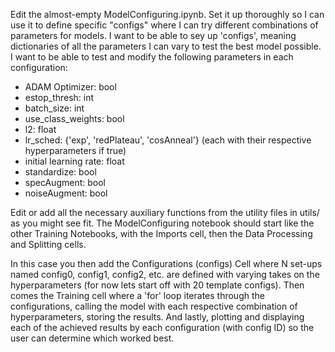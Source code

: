 Edit the almost-empty ModelConfiguring.ipynb. Set it up thoroughly so I can use it to define specific "configs" where I can try different combinations of parameters for models. I want to be able to sey up 'configs', meaning dictionaries of all the parameters I can vary to test the best model possible. I want to be able to test and modify the following parameters in each configuration:

- ADAM Optimizer: bool
- estop_thresh: int
- batch_size: int
- use_class_weights: bool
- l2: float
- lr_sched: {'exp', 'redPlateau', 'cosAnneal'} (each with their respective hyperparameters if true)
- initial learning rate: float
- standardize: bool
- specAugment: bool
- noiseAugment: bool

Edit or add all the necessary auxiliary functions from the utility files in utils/ as you might see fit. The ModelConfiguring notebook should start like the other Training Notebooks, with the Imports cell, then the Data Processing and Splitting cells.

In this case you then add the Configurations (configs) Cell where N set-ups named config0, config1, config2, etc. are defined with varying takes on the hyperparameters (for now lets start off with 20 template configs). Then comes the Training cell where a 'for' loop iterates through the configurations, calling the model with each respective combination of hyperparameters, storing the results. And lastly, plotting and displaying each of the achieved results by each configuration (with config ID) so the user can determine which worked best.
